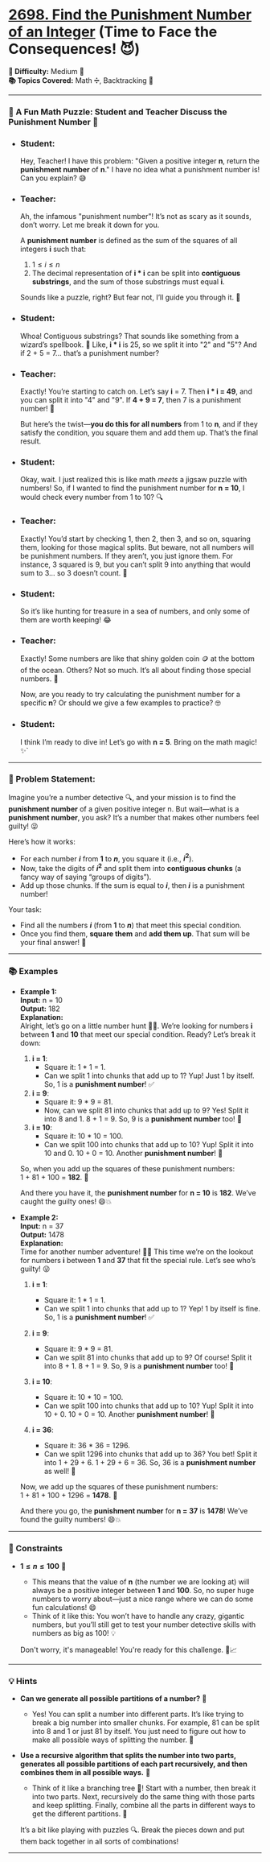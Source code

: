 # [2698. Find the Punishment Number of an Integer](https://leetcode.com/problems/find-the-punishment-number-of-an-integer) (Time to Face the Consequences! 😈)

**🔴 Difficulty:** Medium 🧠 <br>
**📚 Topics Covered:** Math ➗, Backtracking 🔄
<hr>

### 🧩 A Fun Math Puzzle: Student and Teacher Discuss the Punishment Number 🔢
- ### **Student:** 
    Hey, Teacher! I have this problem: "Given a positive integer **n**, return the **punishment number** of **n**." I have no idea what a punishment number is! Can you explain? 😅

- ### **Teacher:** 
    Ah, the infamous "punishment number"! It’s not as scary as it sounds, don’t worry. Let me break it down for you.  

    A **punishment number** is defined as the sum of the squares of all integers **i** such that:  
    1. $1 \leq i \leq n$  
    2. The decimal representation of **i * i** can be split into **contiguous substrings**, and the sum of those substrings must equal **i**.  

    Sounds like a puzzle, right? But fear not, I’ll guide you through it. 🧩

- ### **Student:** 
    Whoa! Contiguous substrings? That sounds like something from a wizard’s spellbook. 🤔 Like, **i * i** is 25, so we split it into "2" and "5"? And if 2 + 5 = 7... that’s a punishment number?

- ### **Teacher:** 
    Exactly! You’re starting to catch on. Let’s say **i** = 7. Then **i * i = 49**, and you can split it into "4" and "9". If **4 + 9 = 7**, then 7 is a punishment number! 🎉  

    But here’s the twist—**you do this for all numbers** from 1 to **n**, and if they satisfy the condition, you square them and add them up. That’s the final result.   

- ### **Student:** 
    Okay, wait. I just realized this is like math *meets* a jigsaw puzzle with numbers! So, if I wanted to find the punishment number for **n = 10**, I would check every number from 1 to 10? 🔍

- ### **Teacher:** 
    Exactly! You’d start by checking 1, then 2, then 3, and so on, squaring them, looking for those magical splits. But beware, not all numbers will be punishment numbers. If they aren’t, you just ignore them. For instance, 3 squared is 9, but you can’t split 9 into anything that would sum to 3... so 3 doesn’t count. 😬

- ### **Student:** 
    So it’s like hunting for treasure in a sea of numbers, and only some of them are worth keeping! 😂

- ### **Teacher:** 
    Exactly! Some numbers are like that shiny golden coin 🪙 at the bottom of the ocean. Others? Not so much. It’s all about finding those special numbers. 🌟  

    Now, are you ready to try calculating the punishment number for a specific **n**? Or should we give a few examples to practice? 🤓

- ### **Student:** 
    I think I’m ready to dive in! Let’s go with **n = 5**. Bring on the math magic! ✨`
<hr>

### 📝 Problem Statement:

Imagine you’re a number detective 🔍, and your mission is to find the **punishment number** of a given positive integer n. But wait—what is a **punishment number**, you ask? It’s a number that makes other numbers feel guilty! 😜

Here’s how it works:
- For each number **$i$** from **$1$** to **$n$**, you square it (i.e., **$i^2$**).
- Now, take the digits of **$i^2$** and split them into **contiguous chunks** (a fancy way of saying “groups of digits”).
- Add up those chunks. If the sum is equal to **$i$**, then **$i$** is a punishment number!

Your task:
- Find all the numbers **$i$** (from **$1$** to **$n$**) that meet this special condition.
- Once you find them, **square them** and **add them up**. That sum will be your final answer! 🎉
<hr>

### 📚 Examples

- **Example 1:** <br>
**Input:** n = 10 <br>
**Output:** 182 <br>
**Explanation:** <br>
Alright, let’s go on a little number hunt 🕵️‍♂️. We’re looking for numbers **i** between **1** and **10** that meet our special condition. Ready? Let’s break it down:
    1. **i = 1**:  
        - Square it: 1 * 1 = 1.  
        - Can we split 1 into chunks that add up to 1? Yup! Just 1 by itself. So, 1 is a **punishment number**! ✅  
    2. **i = 9**:  
        - Square it: 9 * 9 = 81.  
        - Now, can we split 81 into chunks that add up to 9? Yes! Split it into 8 and 1. 8 + 1 = 9. So, 9 is a **punishment number** too! 🥳
    3. **i = 10**:  
        - Square it: 10 * 10 = 100.  
        - Can we split 100 into chunks that add up to 10? Yup! Split it into 10 and 0. 10 + 0 = 10. Another **punishment number**! 🎉

    So, when you add up the squares of these punishment numbers:  
    1 + 81 + 100 = **182**. 🧮

    And there you have it, the **punishment number** for **n = 10** is **182**. We’ve caught the guilty ones! 😄💥

- **Example 2:** <br>
**Input:** n = 37 <br>
**Output:** 1478 <br>
**Explanation:** <br>
Time for another number adventure! 🕵️‍♀️ This time we’re on the lookout for numbers **i** between **1** and **37** that fit the special rule. Let’s see who’s guilty! 😜
    1. **i = 1**:  
        - Square it: 1 * 1 = 1.  
        - Can we split 1 into chunks that add up to 1? Yep! 1 by itself is fine. So, 1 is a **punishment number**! ✅

    2. **i = 9**:  
        - Square it: 9 * 9 = 81.  
        - Can we split 81 into chunks that add up to 9? Of course! Split it into 8 + 1. 8 + 1 = 9. So, 9 is a **punishment number** too! 🥳

    3. **i = 10**:  
        - Square it: 10 * 10 = 100.  
        - Can we split 100 into chunks that add up to 10? Yup! Split it into 10 + 0. 10 + 0 = 10. Another **punishment number**! 🎉

    4. **i = 36**:  
        - Square it: 36 * 36 = 1296.  
        - Can we split 1296 into chunks that add up to 36? You bet! Split it into 1 + 29 + 6. 1 + 29 + 6 = 36. So, 36 is a **punishment number** as well! 🌟

    Now, we add up the squares of these punishment numbers:  
    1 + 81 + 100 + 1296 = **1478**. 🎯

    And there you go, the **punishment number** for **n = 37** is **1478**! We’ve found the guilty numbers! 😄💥
<hr>

### 📏 Constraints
- **$1 \le n \le 100$** 🚀  
    - This means that the value of **n** (the number we are looking at) will always be a positive integer between **1** and **100**. So, no super huge numbers to worry about—just a nice range where we can do some fun calculations! 😄
    - Think of it like this: You won’t have to handle any crazy, gigantic numbers, but you’ll still get to test your number detective skills with numbers as big as 100! 💡

    Don't worry, it's manageable! You're ready for this challenge. 💪📈
<hr>

### 💡 Hints
- **Can we generate all possible partitions of a number?** 🤔  
    - Yes! You can split a number into different parts. It’s like trying to break a big number into smaller chunks. For example, 81 can be split into 8 and 1 or just 81 by itself. You just need to figure out how to make all possible ways of splitting the number. 🤯

- **Use a recursive algorithm that splits the number into two parts, generates all possible partitions of each part recursively, and then combines them in all possible ways.** 🔄  
    - Think of it like a branching tree 🌳! Start with a number, then break it into two parts. Next, recursively do the same thing with those parts and keep splitting. Finally, combine all the parts in different ways to get the different partitions. 🧩

    It’s a bit like playing with puzzles 🔍. Break the pieces down and put them back together in all sorts of combinations!
<hr>
